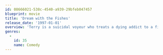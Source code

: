 ```yaml
---
id: 08666021-538c-4540-a939-29bfeb047457
blueprint: movie
title: 'Dream with the Fishes'
release_date: '1997-01-01'
overview: 'Terry is a suicidal voyeur who treats a dying addict to a final binge, but Terry will only do this if he promises to kill him.'
genres:
  -
    id: 35
    name: Comedy
---
```

